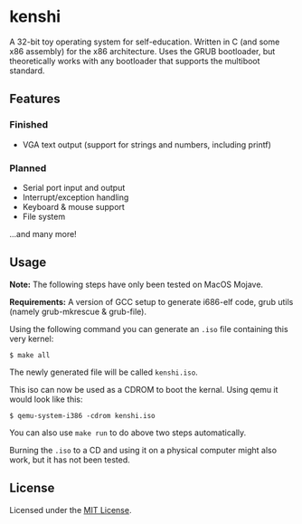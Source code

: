 # kenshi

A 32-bit toy operating system for self-education.
Written in C (and some x86 assembly) for the x86 architecture.
Uses the GRUB bootloader, but theoretically works with any bootloader that supports the multiboot standard.

## Features

### Finished

- VGA text output (support for strings and numbers, including printf)

### Planned

- Serial port input and output
- Interrupt/exception handling
- Keyboard & mouse support
- File system

...and many more!

## Usage

**Note:** The following steps have only been tested on MacOS Mojave.

**Requirements:** A version of GCC setup to generate i686-elf code, grub utils (namely grub-mkrescue & grub-file).

Using the following command you can generate an `.iso` file containing this very kernel:
```
$ make all
```
The newly generated file will be called `kenshi.iso`.

This iso can now be used as a CDROM to boot the kernal.
Using qemu it would look like this:
```
$ qemu-system-i386 -cdrom kenshi.iso
```
You can also use `make run` to do above two steps automatically.

Burning the `.iso` to a CD and using it on a physical computer might also work, but it has not been tested.

## License

Licensed under the [MIT License](LICENSE.md).
